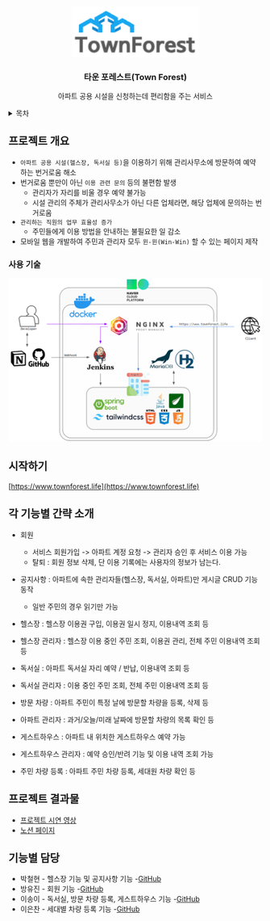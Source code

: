 <!-- Improved compatibility of back to top link: See: https://github.com/othneildrew/Best-README-Template/pull/73 -->

<!-- PROJECT LOGO -->
<br />
<div align="center">
  <a href="https://github.com/SoloForest/TownForest">
    <img src="images/Logo.png" alt="Logo" width="50%">
  </a>
</div>
<h3 align="center">타운 포레스트(Town Forest)</h3>

  <p align="center">
    아파트 공용 시설을 신청하는데 편리함을 주는 서비스
    <br />
  </p>

<!-- TABLE OF CONTENTS -->
<details>
  <summary>목차</summary>
  <ol>
    <li>
      <a href="#프로젝트-개요">프로젝트 개요</a>
      <ul>
        <li><a href="#사용-기술">사용 기술</a></li>
      </ul>
    </li>

  <li>
    <a href="#시작하기">시작하기</a>
  </li>

  <li>
    <a href="#각-기능별-간략-소개">각 기능별 간략 소개</a>
  </li>

<li>
<a href="#프로젝트-결과물">프로젝트 결과물</a>
</li>

<li>
<a href="#기능별-담당">기능별 담당</a>
</li>
  </ol>
</details>


<!-- ABOUT THE PROJECT -->

## 프로젝트 개요

<div hidden id="123"></div>
<!-- [![Product Name Screen Shot][product-screenshot]](https://example.com) -->

- `아파트 공용 시설(헬스장, 독서실 등)`을 이용하기 위해 관리사무소에 방문하여 예약하는 번거로움 해소
- 번거로움 뿐만이 아닌 `이용 관련 문의` 등의 불편함 발생
    - 관리자가 자리를 비울 경우 예약 불가능
    - 시설 관리의 주체가 관리사무소가 아닌 다른 업체라면, 해당 업체에 문의하는 번거로움
- `관리하는 직원의 업무 효율성 증가`
    - 주민들에게 이용 방법을 안내하는 불필요한 일 감소
- 모바일 웹을 개발하여 주민과 관리자 모두 `윈-윈(Win-Win)` 할 수 있는 페이지 제작

### 사용 기술

<img src="images/techStack.png">

<!-- GETTING STARTED -->

## 시작하기

[https://www.townforest.life](https://www.townforest.life)

## 각 기능별 간략 소개

- 회원
    - 서비스 회원가입 -> 아파트 계정 요청 -> 관리자 승인 후 서비스 이용 가능
    - 탈퇴 : 회원 정보 삭제, 단 이용 기록에는 사용자의 정보가 남는다.


- 공지사항 : 아파트에 속한 관리자들(헬스장, 독서실, 아파트)만 게시글 CRUD 기능 동작
    - 일반 주민의 경우 읽기만 가능


- 헬스장 : 헬스장 이용권 구입, 이용권 일시 정지, 이용내역 조회 등
- 헬스장 관리자 : 헬스장 이용 중인 주민 조회, 이용권 관리, 전체 주민 이용내역 조회 등


- 독서실 : 아파트 독서실 자리 예약 / 반납, 이용내역 조회 등
- 독서실 관리자 : 이용 중인 주민 조회, 전체 주민 이용내역 조회 등


- 방문 차량 : 아파트 주민이 특정 날에 방문할 차량을 등록, 삭제 등
- 아파트 관리자 : 과거/오늘/미래 날짜에 방문할 차량의 목록 확인 등


- 게스트하우스 : 아파트 내 위치한 게스트하우스 예약 가능
- 게스트하우스 관리자 : 예약 승인/반려 기능 및 이용 내역 조회 가능


- 주민 차량 등록 : 아파트 주민 차량 등록, 세대원 차량 확인 등

## 프로젝트 결과물

- [프로젝트 시연 영상]()
- [노션 페이지](https://www.notion.so/Town-Forest-f0e0e0581cc14bfabeda5dcc35f4117d)

## 기능별 담당

- 박철현 - 헬스장 기능 및 공지사항 기능
  -[GitHub](https://github.com/CheorHyeon)
- 방유진 - 회원 기능
  -[GitHub](https://github.com/u-jineeee)
- 이송이 - 독서실, 방문 차량 등록, 게스트하우스 기능
  -[GitHub](https://github.com/elephantLikesApple)
- 이은찬 - 세대별 차량 등록 기능
  -[GitHub](https://github.com/Chan0521)

<!-- 템플릿 출처 : https://github.com/othneildrew/Best-README-Template -->
